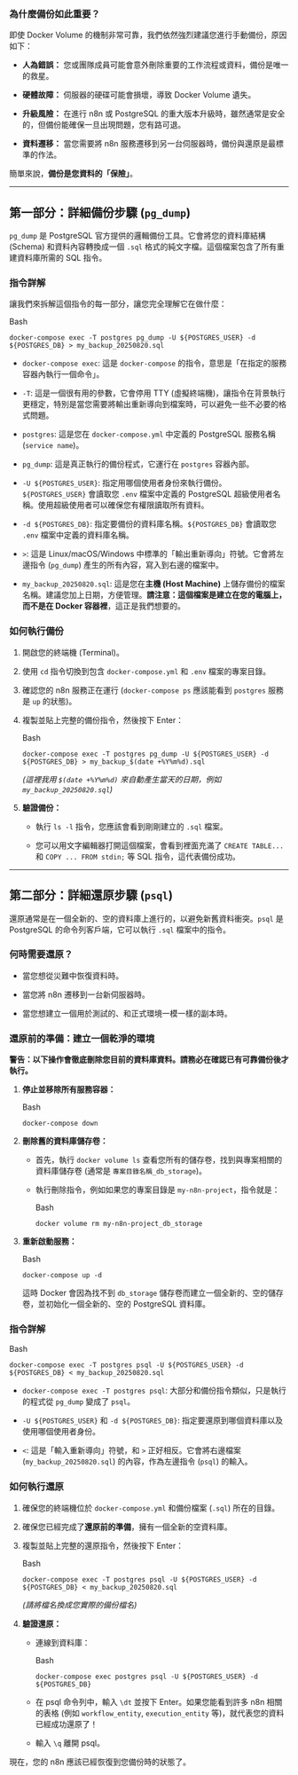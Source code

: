 

### 為什麼備份如此重要？

即使 Docker Volume 的機制非常可靠，我們依然強烈建議您進行手動備份，原因如下：

- **人為錯誤：** 您或團隊成員可能會意外刪除重要的工作流程或資料，備份是唯一的救星。
    
- **硬體故障：** 伺服器的硬碟可能會損壞，導致 Docker Volume 遺失。
    
- **升級風險：** 在進行 n8n 或 PostgreSQL 的重大版本升級時，雖然通常是安全的，但備份能確保一旦出現問題，您有路可退。
    
- **資料遷移：** 當您需要將 n8n 服務遷移到另一台伺服器時，備份與還原是最標準的作法。
    

簡單來說，**備份是您資料的「保險」**。

---

## 第一部分：詳細備份步驟 (`pg_dump`)

`pg_dump` 是 PostgreSQL 官方提供的邏輯備份工具。它會將您的資料庫結構 (Schema) 和資料內容轉換成一個 `.sql` 格式的純文字檔。這個檔案包含了所有重建資料庫所需的 SQL 指令。

### 指令詳解

讓我們來拆解這個指令的每一部分，讓您完全理解它在做什麼：

Bash

```
docker-compose exec -T postgres pg_dump -U ${POSTGRES_USER} -d ${POSTGRES_DB} > my_backup_20250820.sql
```

- `docker-compose exec`: 這是 `docker-compose` 的指令，意思是「在指定的服務容器內執行一個命令」。
    
- `-T`: 這是一個很有用的參數，它會停用 TTY (虛擬終端機)，讓指令在背景執行更穩定，特別是當您需要將輸出重新導向到檔案時，可以避免一些不必要的格式問題。
    
- `postgres`: 這是您在 `docker-compose.yml` 中定義的 PostgreSQL 服務名稱 (`service name`)。
    
- `pg_dump`: 這是真正執行的備份程式，它運行在 `postgres` 容器內部。
    
- `-U ${POSTGRES_USER}`: 指定用哪個使用者身份來執行備份。`${POSTGRES_USER}` 會讀取您 `.env` 檔案中定義的 PostgreSQL 超級使用者名稱。使用超級使用者可以確保您有權限讀取所有資料。
    
- `-d ${POSTGRES_DB}`: 指定要備份的資料庫名稱。`${POSTGRES_DB}` 會讀取您 `.env` 檔案中定義的資料庫名稱。
    
- `>`: 這是 Linux/macOS/Windows 中標準的「輸出重新導向」符號。它會將左邊指令 (`pg_dump`) 產生的所有內容，寫入到右邊的檔案中。
    
- `my_backup_20250820.sql`: 這是您在**主機 (Host Machine)** 上儲存備份的檔案名稱。建議您加上日期，方便管理。**請注意：這個檔案是建立在您的電腦上，而不是在 Docker 容器裡**，這正是我們想要的。
    

### 如何執行備份

1. 開啟您的終端機 (Terminal)。
    
2. 使用 `cd` 指令切換到包含 `docker-compose.yml` 和 `.env` 檔案的專案目錄。
    
3. 確認您的 n8n 服務正在運行 (`docker-compose ps` 應該能看到 `postgres` 服務是 `up` 的狀態)。
    
4. 複製並貼上完整的備份指令，然後按下 Enter：
    
    Bash
    
    ```
    docker-compose exec -T postgres pg_dump -U ${POSTGRES_USER} -d ${POSTGRES_DB} > my_backup_$(date +%Y%m%d).sql
    ```
    
    _(這裡我用 `$(date +%Y%m%d)` 來自動產生當天的日期，例如 `my_backup_20250820.sql`)_
    
5. **驗證備份：**
    
    - 執行 `ls -l` 指令，您應該會看到剛剛建立的 `.sql` 檔案。
        
    - 您可以用文字編輯器打開這個檔案，會看到裡面充滿了 `CREATE TABLE...` 和 `COPY ... FROM stdin;` 等 SQL 指令，這代表備份成功。
        

---

## 第二部分：詳細還原步驟 (`psql`)

還原通常是在一個全新的、空的資料庫上進行的，以避免新舊資料衝突。`psql` 是 PostgreSQL 的命令列客戶端，它可以執行 `.sql` 檔案中的指令。

### 何時需要還原？

- 當您想從災難中恢復資料時。
    
- 當您將 n8n 遷移到一台新伺服器時。
    
- 當您想建立一個用於測試的、和正式環境一模一樣的副本時。
    

### 還原前的準備：建立一個乾淨的環境

**警告：以下操作會徹底刪除您目前的資料庫資料。請務必在確認已有可靠備份後才執行。**

1. **停止並移除所有服務容器：**
    
    Bash
    
    ```
    docker-compose down
    ```
    
2. **刪除舊的資料庫儲存卷：**
    
    - 首先，執行 `docker volume ls` 查看您所有的儲存卷，找到與專案相關的資料庫儲存卷 (通常是 `專案目錄名稱_db_storage`)。
        
    - 執行刪除指令，例如如果您的專案目錄是 `my-n8n-project`，指令就是：
        
        Bash
        
        ```
        docker volume rm my-n8n-project_db_storage
        ```
        
3. **重新啟動服務：**
    
    Bash
    
    ```
    docker-compose up -d
    ```
    
    這時 Docker 會因為找不到 `db_storage` 儲存卷而建立一個全新的、空的儲存卷，並初始化一個全新的、空的 PostgreSQL 資料庫。
    

### 指令詳解

Bash

```
docker-compose exec -T postgres psql -U ${POSTGRES_USER} -d ${POSTGRES_DB} < my_backup_20250820.sql
```

- `docker-compose exec -T postgres psql`: 大部分和備份指令類似，只是執行的程式從 `pg_dump` 變成了 `psql`。
    
- `-U ${POSTGRES_USER}` 和 `-d ${POSTGRES_DB}`: 指定要還原到哪個資料庫以及使用哪個使用者身份。
    
- `<`: 這是「輸入重新導向」符號，和 `>` 正好相反。它會將右邊檔案 (`my_backup_20250820.sql`) 的內容，作為左邊指令 (`psql`) 的輸入。
    

### 如何執行還原

1. 確保您的終端機位於 `docker-compose.yml` 和備份檔案 (`.sql`) 所在的目錄。
    
2. 確保您已經完成了**還原前的準備**，擁有一個全新的空資料庫。
    
3. 複製並貼上完整的還原指令，然後按下 Enter：
    
    Bash
    
    ```
    docker-compose exec -T postgres psql -U ${POSTGRES_USER} -d ${POSTGRES_DB} < my_backup_20250820.sql
    ```
    
    _(請將檔名換成您實際的備份檔名)_
    
4. **驗證還原：**
    
    - 連線到資料庫：
        
        Bash
        
        ```
        docker-compose exec postgres psql -U ${POSTGRES_USER} -d ${POSTGRES_DB}
        ```
        
    - 在 psql 命令列中，輸入 `\dt` 並按下 Enter。如果您能看到許多 n8n 相關的表格 (例如 `workflow_entity`, `execution_entity` 等)，就代表您的資料已經成功還原了！
        
    - 輸入 `\q` 離開 psql。
        

現在，您的 n8n 應該已經恢復到您備份時的狀態了。